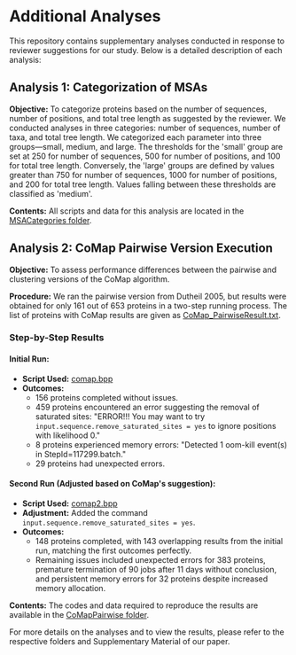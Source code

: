 # Additional Analyses

This repository contains supplementary analyses conducted in response to reviewer suggestions for our study. Below is a detailed description of each analysis:

## Analysis 1: Categorization of MSAs

**Objective:** To categorize proteins based on the number of sequences, number of positions, and total tree length as suggested by the reviewer.
We conducted analyses in three categories: number of sequences, number of taxa, and total tree length. We categorized each parameter into three groups—small, medium, and large. The thresholds for the 'small' group are set at 250 for number of sequences, 500 for number of positions, and 100 for total tree length. Conversely, the 'large' groups are defined by values greater than 750 for number of sequences, 1000 for number of positions, and 200 for total tree length. Values falling between these thresholds are classified as 'medium'.

**Contents:** All scripts and data for this analysis are located in the [MSACategories folder](https://github.com/CompGenomeLab/PHACE/tree/main/ExtraAnalyses/MSACategories).

## Analysis 2: CoMap Pairwise Version Execution

**Objective:** To assess performance differences between the pairwise and clustering versions of the CoMap algorithm.

**Procedure:**
We ran the pairwise version from Dutheil 2005, but results were obtained for only 161 out of 653 proteins in a two-step running process. The list of proteins with CoMap results are given as [CoMap_PairwiseResult.txt](https://github.com/CompGenomeLab/PHACE/blob/main/ExtraAnalyses/CoMapPairwise/CoMap_PairwiseResult.txt).

### Step-by-Step Results

#### Initial Run:
- **Script Used:** [comap.bpp](https://github.com/CompGenomeLab/PHACE/blob/main/ExtraAnalyses/CoMapPairwise/comap.bpp)
- **Outcomes:**
  - 156 proteins completed without issues.
  - 459 proteins encountered an error suggesting the removal of saturated sites: "ERROR!!! You may want to try `input.sequence.remove_saturated_sites = yes` to ignore positions with likelihood 0."
  - 8 proteins experienced memory errors: "Detected 1 oom-kill event(s) in StepId=117299.batch."
  - 29 proteins had unexpected errors.

#### Second Run (Adjusted based on CoMap's suggestion):
- **Script Used:** [comap2.bpp](https://github.com/CompGenomeLab/PHACE/blob/main/ExtraAnalyses/CoMapPairwise/comap2.bpp)
- **Adjustment:** Added the command `input.sequence.remove_saturated_sites = yes`.
- **Outcomes:**
  - 148 proteins completed, with 143 overlapping results from the initial run, matching the first outcomes perfectly.
  - Remaining issues included unexpected errors for 383 proteins, premature termination of 90 jobs after 11 days without conclusion, and persistent memory errors for 32 proteins despite increased memory allocation.

**Contents:** The codes and data required to reproduce the results are available in the [CoMapPairwise folder](https://github.com/CompGenomeLab/PHACE/tree/main/ExtraAnalyses/CoMapPairwise).

For more details on the analyses and to view the results, please refer to the respective folders and Supplementary Material of our paper.
